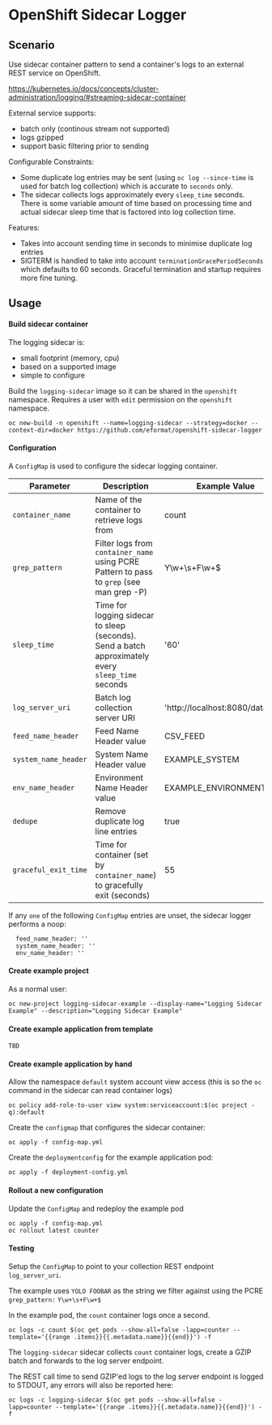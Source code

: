 # OpenShift Sidecar Logger

## Scenario

Use sidecar container pattern to send a container's logs to an external REST service on OpenShift.

https://kubernetes.io/docs/concepts/cluster-administration/logging/#streaming-sidecar-container

External service supports:

* batch only (continous stream not supported)
* logs gzipped
* support basic filtering prior to sending

Configurable Constraints:

* Some duplicate log entries may be sent (using `oc log --since-time` is used for batch log collection) which is accurate to `seconds` only.
* The sidecar collects logs approximately every `sleep_time` seconds. There is some variable amount of time based on processing time and actual sidecar sleep time that is factored into log collection time.

Features:

* Takes into account sending time in seconds to minimise duplicate log entries
* SIGTERM is handled to take into account `terminationGracePeriodSeconds` which defaults to 60 seconds. Graceful termination and startup requires more fine tuning.

## Usage

#### Build sidecar container

The logging sidecar is:

* small footprint (memory, cpu)
* based on a supported image
* simple to configure

Build the `logging-sidecar` image so it can be shared in the `openshift` namespace. Requires a user with `edit` permission on the `openshift` namespace.

```
oc new-build -n openshift --name=logging-sidecar --strategy=docker --context-dir=docker https://github.com/eformat/openshift-sidecar-logger
```

#### Configuration

A `ConfigMap` is used to configure the sidecar logging container.

Parameter            | Description             | Example Value
-------------------- | ----------------------- | ------------- 
`container_name` | Name of the container to retrieve logs from | count
`grep_pattern` | Filter logs from `container_name` using PCRE Pattern to pass to `grep` (see man grep -P) | Y\w+\s+F\w+$
`sleep_time` | Time for logging sidecar to sleep (seconds). Send a batch approximately every `sleep_time` seconds | '60'
`log_server_uri` | Batch log collection server URI | 'http://localhost:8080/datafeed'
`feed_name_header` | Feed Name Header value| CSV_FEED
`system_name_header` | System Name Header value | EXAMPLE_SYSTEM
`env_name_header` | Environment Name Header value | EXAMPLE_ENVIRONMENT
`dedupe` | Remove duplicate log line entries | true
`graceful_exit_time` | Time for container (set by `container_name`) to gracefully exit (seconds) | 55

If any `one` of the following `ConfigMap` entries are unset, the sidecar logger performs a noop:

```
  feed_name_header: ''
  system_name_header: ''
  env_name_header: ''
```

#### Create example project

As a normal user:

```
oc new-project logging-sidecar-example --display-name="Logging Sidecar Example" --description="Logging Sidecar Example"
```

#### Create example application from template

`TBD`

#### Create example application by hand

Allow the namespace `default` system account view access (this is so the `oc` command in the sidecar can read container logs)

```
oc policy add-role-to-user view system:serviceaccount:$(oc project -q):default
```

Create the `configmap` that configures the sidecar container:

```
oc apply -f config-map.yml
```

Create the `deploymentconfig` for the example application pod:

```
oc apply -f deployment-config.yml
```

#### Rollout a new configuration

Update the `ConfigMap` and redeploy the example pod

```
oc apply -f config-map.yml
oc rollout latest counter
```

#### Testing

Setup the `ConfigMap` to point to your collection REST endpoint `log_server_uri`.

The example uses `YOLO FOOBAR` as the string we filter against using the PCRE `grep_pattern:` `Y\w+\s+F\w+$`

In the example pod, the `count` container logs once a second.

```
oc logs -c count $(oc get pods --show-all=false -lapp=counter --template='{{range .items}}{{.metadata.name}}{{end}}') -f
```

The `logging-sidecar` sidecar collects `count` container logs, create a GZIP batch and forwards to the log server endpoint.

The REST call time to send GZIP'ed logs to the log server endpoint is logged to STDOUT, any errors will also be reported here:

```
oc logs -c logging-sidecar $(oc get pods --show-all=false -lapp=counter --template='{{range .items}}{{.metadata.name}}{{end}}') -f
```
